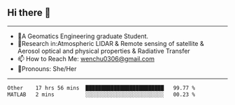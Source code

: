 ## Hi there 👋
---
- 🌱A Geomatics Engineering graduate Student.
- 🔭Research in:Atmospheric LIDAR & Remote sensing of satellite & Aerosol optical and physical properties & Radiative Transfer
- 📫 How to Reach Me: wenchu0306@gmail.com
- 🍒Pronouns: She/Her
---

<!--START_SECTION:waka-->

```txt
Other    17 hrs 56 mins  █████████████████████████   99.77 %
MATLAB   2 mins          ░░░░░░░░░░░░░░░░░░░░░░░░░   00.23 %
```

<!--END_SECTION:waka-->







